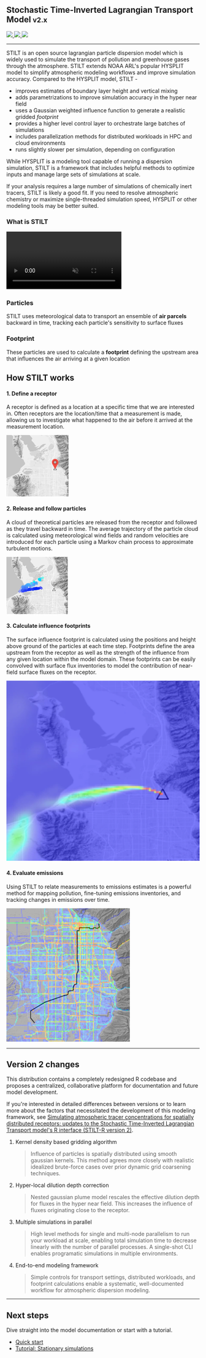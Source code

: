 ## Stochastic Time-Inverted Lagrangian Transport Model <small>v2.x</small>

<a href="https://github.com/uataq/stilt/actions?query=branch%3Amain">
  <img src="https://img.shields.io/github/workflow/status/uataq/stilt/Build + Test/main?logo=github&style=for-the-badge"/>
</a>
<a href="https://github.com/uataq/stilt/issues">
  <img src="https://img.shields.io/github/issues/uataq/stilt?logo=github&style=for-the-badge"/>
</a>
<a href="https://uataq.github.io/stilt/">
  <img src="https://img.shields.io/website?logo=github&style=for-the-badge&up_message=online&url=https%3A%2F%2Fuataq.github.io%2Fstilt"/>
</a>

---

STILT is an open source lagrangian particle dispersion model which is widely used to simulate the transport of pollution and greenhouse gases through the atmosphere. STILT extends NOAA ARL's popular HYSPLIT model to simplify atmospheric modeling workflows and improve simulation accuracy. Compared to the HYSPLIT model, STILT -

- improves estimates of boundary layer height and vertical mixing
- adds parametrizations to improve simulation accuracy in the hyper near field
- uses a Gaussian weighted influence function to generate a realistic gridded _footprint_
- provides a higher level control layer to orchestrate large batches of simulations
- includes parallelization methods for distributed workloads in HPC and cloud environments
- runs slightly slower per simulation, depending on configuration

While HYSPLIT is a modeling tool capable of running a dispersion simulation, STILT is a framework that includes helpful methods to optimize inputs and manage large sets of simulations at scale.

If your analysis requires a large number of simulations of chemically inert tracers, STILT is likely a good fit. If you need to resolve atmospheric chemistry or maximize single-threaded simulation speed, HYSPLIT or other modeling tools may be better suited.

### What is STILT

<video autoplay loop muted playsinline style="max-width:100%;">
  <source src="static/img/animation-example.webm" type="video/webm">
  <source src="static/img/animation-example.mp4" type="video/mp4">
  Your browser does not support this animation.
</video>

<div class="row text-center">
  <div class="col">
    <h3>Particles</h3>
    <p>
      STILT uses meteorological data to transport an ensemble of <b>air parcels</b> backward in time, tracking each particle's sensitivity to surface fluxes
    </p>
  </div>
  <div class="col">
    <h3>Footprint</h3>
    <p>
      These particles are used to calculate a <b>footprint</b> defining the upstream area that influences the air arriving at a given location
    </p>
  </div>
</div>

## How STILT works

<div class="row">
  <div>
    <h4>1. Define a receptor</h4>
    <p>
      A receptor is defined as a location at a specific time that we are interested in. Often receptors are the location/time that a measurement is made, allowing us to investigate what happened to the air before it arrived at the measurement location.
    </p>
  </div>
  <img src="static/img/receptor.png" alt="Receptor placement" class="image-circle image-150" />
</div>

<div class="row">
  <div>
    <h4>2. Release and follow particles</h4>
    <p>
      A cloud of theoretical particles are released from the receptor and followed as they travel backward in time. The average trajectory of the particle cloud is calculated using meteorological wind fields and random velocities are introduced for each particle using a Markov chain process to approximate turbulent motions.
    </p>
  </div>
  <img src="static/img/particles.png" alt="Receptor placement" class="image-circle image-150" />
</div>

<div class="row">
  <div>
    <h4>3. Calculate influence footprints</h4>
    <p>
      The surface influence footprint is calculated using the positions and height above ground of the particles at each time step. Footprints define the area upstream from the receptor as well as the strength of the influence from any given location within the model domain. These footprints can be easily convolved with surface flux inventories to model the contribution of near-field surface fluxes on the receptor.
    </p>
  </div>
  <img src="static/img/footprint.png" alt="Receptor placement" class="image-circle image-150"/>
</div>

<div class="row">
  <div>
    <h4>4. Evaluate emissions</h4>
    <p>
      Using STILT to relate measurements to emissions estimates is a powerful method for mapping pollution, fine-tuning emissions inventories, and tracking changes in emissions over time.
    </p>
  </div>
  <img src="static/img/hestia.png" alt="Receptor placement" class="image-circle image-150" />
</div>

---

## Version 2 changes

This distribution contains a completely redesigned R codebase and proposes a centralized, collaborative platform for documentation and future model development.

If you're interested in detailed differences between versions or to learn more about the factors that necessitated the development of this modeling framework, see [Simulating atmospheric tracer concentrations for spatially distributed receptors: updates to the Stochastic Time-Inverted Lagrangian Transport model's R interface (STILT-R version 2)](https://doi.org/10.5194/gmd-11-2813-2018).

1. Kernel density based gridding algorithm

   > Influence of particles is spatially distributed using smooth gaussian kernels. This method agrees more closely with realistic idealized brute-force cases over prior dynamic grid coarsening techniques.

2. Hyper-local dilution depth correction

   > Nested gaussian plume model rescales the effective dilution depth for fluxes in the hyper near field. This increases the influence of fluxes originating close to the receptor.

3. Multiple simulations in parallel

   > High level methods for single and multi-node parallelism to run your workload at scale, enabling total simulation time to decrease linearly with the number of parallel processes. A single-shot CLI enables programatic simulations in multiple environments.

4. End-to-end modeling framework
   > Simple controls for transport settings, distributed workloads, and footprint calculations enable a systematic, well-documented workflow for atmospheric dispersion modeling.

---

## Next steps

Dive straight into the model documentation or start with a tutorial.

- [Quick start](quick-start.md)
- [Tutorial: Stationary simulations](https://github.com/uataq/stilt-tutorials/tree/main/01-wbb)
